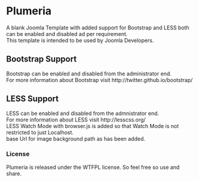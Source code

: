 <h1>Plumeria</h1>
A blank Joomla Template with added support for Bootstrap and LESS both can be enabled and disabled ad per requirement.</br>
This template is intended to be used by Joomla Developers. 



<h2>Bootstrap Support</h2>
Bootstrap can be enabled and disabled from the administrator end.</br>
For more information about Bootstrap visit http://twitter.github.io/bootstrap/

<h2>LESS Support</h2>
LESS can be enabled and disabled from the admnistrator end.</br>
For more information about LESS visit http://lesscss.org/</br>
LESS Watch Mode with browser.js is added so that Watch Mode is not restricted to just Localhost.</br>
base Url for image background path as has been added.

<h3>License</h3>
Plumeria is released under the <a heref="http://www.wtfpl.net/">WTFPL</a> license. So feel free so use and share.

